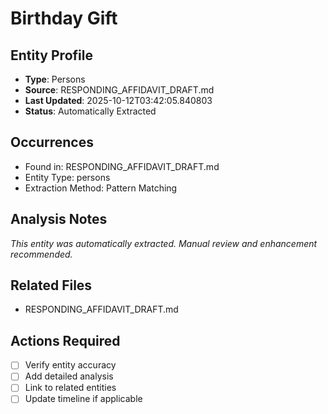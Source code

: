 # Birthday Gift

## Entity Profile
- **Type**: Persons
- **Source**: RESPONDING_AFFIDAVIT_DRAFT.md
- **Last Updated**: 2025-10-12T03:42:05.840803
- **Status**: Automatically Extracted

## Occurrences
- Found in: RESPONDING_AFFIDAVIT_DRAFT.md
- Entity Type: persons
- Extraction Method: Pattern Matching

## Analysis Notes
*This entity was automatically extracted. Manual review and enhancement recommended.*

## Related Files
- RESPONDING_AFFIDAVIT_DRAFT.md

## Actions Required
- [ ] Verify entity accuracy
- [ ] Add detailed analysis
- [ ] Link to related entities
- [ ] Update timeline if applicable
